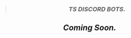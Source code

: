 > ### <p align="center"> ***TS DISCORD BOTS.*** </p> 
  ## <p align="center"> *Coming Soon.* </p> 

